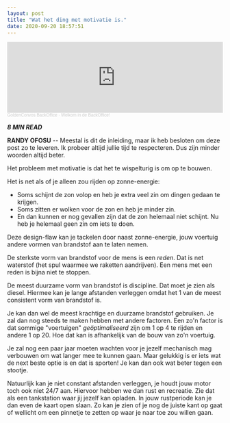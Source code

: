 ```yaml
---
layout: post
title: "Wat het ding met motivatie is."
date: 2020-09-20 18:57:51
---
```


<iframe width="100%" height="166" scrolling="no" frameborder="no" allow="autoplay" src="https://w.soundcloud.com/player/?url=https%3A//api.soundcloud.com/tracks/880276330&color=%23daa51f&auto_play=false&hide_related=false&show_comments=true&show_user=true&show_reposts=false&show_teaser=true"></iframe><div style="font-size: 10px; color: #cccccc;line-break: anywhere;word-break: normal;overflow: hidden;white-space: nowrap;text-overflow: ellipsis; font-family: Interstate,Lucida Grande,Lucida Sans Unicode,Lucida Sans,Garuda,Verdana,Tahoma,sans-serif;font-weight: 100;"><a href="https://soundcloud.com/goldenconvos" title="GoldenConvos BackOffice" target="_blank" style="color: #cccccc; text-decoration: none;">GoldenConvos BackOffice</a> · <a href="https://soundcloud.com/goldenconvos/backoffice" title="Welkom in de BackOffice!" target="_blank" style="color: #cccccc; text-decoration: none;">Welkom in de BackOffice!</a></div>

<i class="fa fa-clock-o" aria-hidden="true" style="fontsize:20px"> **8 MIN READ**</i>

**RANDY OFOSU** -- Meestal is dit de inleiding, maar ik heb besloten om deze post zo te leveren. Ik probeer altijd jullie tijd te respecteren. Dus zijn minder woorden altijd beter.

Het probleem met motivatie is dat het te wispelturig is om op te bouwen.

Het is net als of je alleen zou rijden op zonne-energie:
- Soms schijnt de zon volop en heb je extra veel zin om dingen gedaan te krijgen. 
- Soms zitten er wolken voor de zon en heb je minder zin.
- En dan kunnen er nog gevallen zijn dat de zon helemaal niet schijnt. Nu heb je helemaal geen zin om iets te doen.

Deze design-flaw kan je tackelen door naast zonne-energie, jouw voertuig andere vormen van brandstof aan te laten nemen.

De sterkste vorm van brandstof voor de mens is een *reden*. Dat is net waterstof (het spul waarmee we raketten aandrijven). Een mens met een reden is bijna niet te stoppen.

De meest duurzame vorm van brandstof is discipline. Dat moet je zien als diesel. Hiermee kan je lange afstanden verleggen omdat het 1 van de meest consistent vorm van brandstof is.

Je kan dan wel de meest krachtige en duurzame brandstof gebruiken. Je zal dan nog steeds te maken hebben met andere factoren. Een zo'n factor is dat sommige "voertuigen" _geöptimaliseerd_ zijn om 1 op 4 te rijden en andere 1 op 20. Hoe dat kan is afhankelijk van de bouw van zo'n voertuig. 

Je zal nog een paar jaar moeten wachten voor je jezelf mechanisch mag verbouwen om wat langer mee te kunnen gaan. Maar gelukkig is er iets wat de next beste optie is en dat is sporten! Je kan dan ook wat beter tegen een stootje.

Natuurlijk kan je niet constant afstanden verleggen, je houdt jouw motor toch ook niet 24/7 aan. Hiervoor hebben we dan rust en recreatie. Zie dat als een tankstation waar jij jezelf kan opladen. In jouw rustperiode kan je dan even de kaart open slaan. Zo kan je zien of je nog de juiste kant op gaat of wellicht om een pinnetje te zetten op waar je naar toe zou willen gaan. 